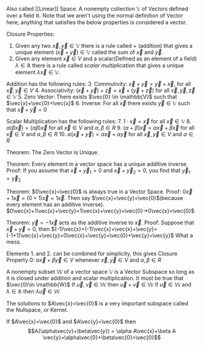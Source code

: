 Also called [[Linear]] Space.
A nonempty collection $\mathbb{V}$ of Vectors defined over a field $\mathbb{R}$.
Note that we aren't using the normal definition of Vector here; anything that satisfies the below properties is considered a vector.

Closure Properties:
1. Given any two $\vec{x},\vec{y} \in \mathbb{V}$ there is a rule called $+$ (addition) that gives a unique element $(\vec{x}+\vec{y})\in \mathbb{V}$ called the sum of $\vec{x}$ and $\vec{y}$.
2. Given any element $\vec{x}\in V$ and a scalar(Defined as an element of a field) $\lambda \in \mathbb{R}$ there is a rule called *scalar multiplication* that gives a unique element $\lambda \vec{x}\in \mathbb{V}$.

Addition has the following rules:
3. Commutivity: $\vec{x}+\vec{y}=\vec{y}+\vec{x}$, for all $\vec{x},\vec{y} \in V$
4. Associativity: $(\vec{x}+\vec{y})+\vec{z} = \vec{x}+(\vec{y}+\vec{z})$ for all $\vec{x},\vec{y},\vec{z} \in \mathbb{V}$
5. Zero Vector: There exists $\vec{0} \in \mathbb{V}$ such that $\vec{x}+\vec{0}=\vec{x}$
6. Inverse: For all $\vec{x}$ there exists $\vec{y}\in \mathbb{V}$ such that $\vec{x}+\vec{y}=0$

Scalar Multiplication has the following rules:
7. $1\cdot \vec{x} = \vec{x}$ for all $\vec{x}\in \mathbb{V}$
8. $\alpha(\beta\vec{x})=(\alpha\beta)\vec{x}$ for all $\vec{x}\in V$ and $\alpha,\beta \in R$
9. $(\alpha+\beta)\vec{x} = \alpha\vec{x} + \beta\vec{x}$ for all $\vec{x}\in V$ and $\alpha,\beta\in R$
10. $\alpha(\vec{x}+\vec{y}) = \alpha\vec{x} + \alpha\vec{y}$ for all $\vec{x},\vec{y}\in V$ and $\alpha\in R$


Theorem: The Zero Vector is Unique.

Theorem: Every element in a vector space has a unique additive inverse.
Proof: If you assume that $\vec{x}+\vec{y}_1=0$ and $\vec{x}+\vec{y}_2=0$, you find that $\vec{y}_1=\vec{y}_2$

Theorem: $0\vec{x}=\vec{0}$ is always true in a Vector Space.
Proof: $0\vec{x}+1\vec{x} = (0+1)\vec{x}=1\vec{x}$. Then say $\vec{x}+\vec{y}=\vec{0}$(because every element has an additive inverse).
$0\vec{x}+1\vec{x}+\vec{y}=1\vec{x}+\vec{y}=\vec{0}->0\vec{x}=\vec{0}$

Theorem: $\vec{y}=-1\vec{x}$ acts as the additive inverse to $\vec{x}$.
Proof: Suppose that $\vec{x}+\vec{y} = 0$, then $(-1)\vec{x}=(-1)\vec{x}+\vec{x}+\vec{y}=(-1+1)\vec{x}+\vec{y}=0\vec{x}+\vec{y}=\vec{0}+\vec{y}=\vec{y}$
What a mess.

Elements 1. and 2. can be combined for simplicity, this gives Closure Property 0:
$\alpha\vec{x}+\beta\vec{y}\in V$ whenever $\vec{x},\vec{y}\in V$ and $\alpha,\beta\in R$

A nonempty subset $\mathbb{W}$ of a vector space $\mathbb{V}$ is a Vector Subspace so long as it is closed under addition and scalar multiplication.
It must be true that $\vec{0}\in \mathbb{W}$
If $\vec{u},\vec{v}\in\mathbb{W}$ then $\vec{u}+\vec{v}\in\mathbb{W}$
If $\vec{u}\in\mathbb{W}$ and $\lambda\in\mathbb{R}$ then $\lambda\vec{u}\in\mathbb{W}$

The solutions to $A\vec{x}=\vec{0}$ is a very important subspace called the Nullspace, or Kernel.

If $A\vec{x}=\vec{0}$ and $A\vec{y}=\vec{0}$ then $$A(\alpha\vec{v}+\beta\vec{y}) = \alpha A\vec{x}+\beta A \vec{y}=\alpha\vec{0}+\beta\vec{0}=\vec{0}$$
